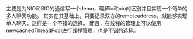 主要是为NIO和BIO的通信写一个demo，理解io和nio的区别并且实现一个简单的多人聊天功能。
其实在其基础上，只要记录双方的remoteaddress，就能够实现单人聊天，这样是一个不错的选择。
而且，在线程的管理上可以使用newcachedThreadPool进行线程管理，也是不错的选择。
